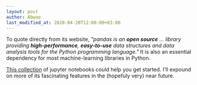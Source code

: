 ```yaml
---
layout: post
author: Abwao
last_modified_at: 2020-04-20T12:00:00+03:00
---
```

To quote directly from its website, *"pandas is an **open source** ... library providing **high-performance**, **easy-to-use** data structures and data analysis tools for the Python programming language."* It is also an essential dependency for most machine-learning libraries in Python. 


[This collection](https://github.com/Tim-Abwao/learning-pandas) of jupyter notebooks could help you get started. I'll expound on more of its fascinating features in the (hopefuly very) near future.